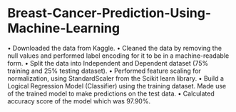 # Breast-Cancer-Prediction-Using-Machine-Learning

•	Downloaded the data from Kaggle. 
•	Cleaned the data by removing the null values and performed label encoding for it to be in a machine-readable form.
•	Split the data into Independent and Dependent dataset (75% training and 25% testing dataset).
•	Performed feature scaling for normalization, using StandardScaler from the Scikit learn library.
•	Build a Logical Regression Model (Classifier) using the training dataset. Made use of the trained model to make predictions on the test data.
•	Calculated accuracy score of the model which was 97.90%.
